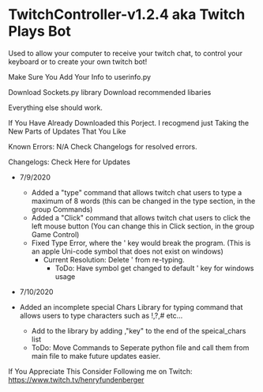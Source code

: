 # TwitchController-v1.2.4 aka Twitch Plays Bot
Used to allow your computer to receive your twitch chat, to control your keyboard or to create your own twitch bot!


Make Sure You Add Your Info to userinfo.py

Download Sockets.py library
Download recommended libaries 

Everything else should work. 


If You Have Already Downloaded this Porject. I recogmend just Taking the New Parts of Updates That You Like

Known Errors:
N/A
Check Changelogs for resolved errors.

Changelogs: Check Here for Updates
- 7/9/2020
  - Added a "type" command that allows twitch chat users to type a maximum of 8 words (this can be changed in the type section, in the group Commands)
  - Added a "Click" command that allows twitch chat users to click the left mouse button (You can change this in Click section, in the group Game Control)
  - Fixed Type Error, where the ' key would break the program. (This is an apple Uni-code symbol that does not exist on windows)
    - Current Resolution: Delete ' from re-typing. 
       - ToDo: Have symbol get changed to default ' key for windows usage
       
- 7/10/2020
- Added an incomplete special Chars Library for typing command that allows users to type characters such as !,?,# etc...
  - Add to the library by adding ,"key" to the end of the speical_chars list
  - ToDo: Move Commands to Seperate python file and call them from main file to make future updates easier.



If You Appreciate This Consider Following me on Twitch: https://www.twitch.tv/henryfundenberger

